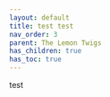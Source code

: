 ```yaml
---
layout: default
title: test test
nav_order: 3   
parent: The Lemon Twigs
has_children: true
has_toc: true  
---  
```

test 
